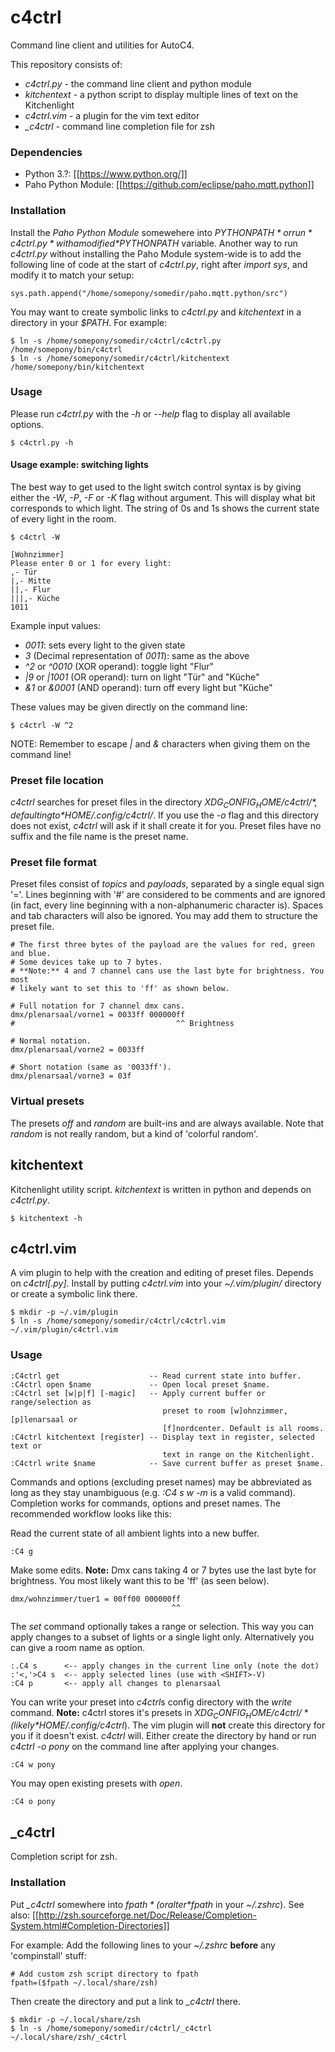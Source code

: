 # c4ctrl
Command line client and utilities for AutoC4.

This repository consists of:
* *c4ctrl.py* - the command line client and python module
* *kitchentext* - a python script to display multiple lines of text on the Kitchenlight
* *c4ctrl.vim* - a plugin for the vim text editor
* *_c4ctrl* - command line completion file for zsh

### Dependencies
* Python 3.?: [[https://www.python.org/]]
* Paho Python Module: [[https://github.com/eclipse/paho.mqtt.python]]

### Installation
Install the *Paho Python Module* somewehere into *$PYTHONPATH* or run
*c4ctrl.py* with a modified *$PYTHONPATH* variable. Another way to run
*c4ctrl.py* without installing the Paho Module system-wide is to add the
following line of code at the start of *c4ctrl.py*, right after
*import sys*, and modify it to match your setup:
```
sys.path.append("/home/somepony/somedir/paho.mqtt.python/src")
```

You may want to create symbolic links to *c4ctrl.py* and *kitchentext* in a
directory in your *$PATH*. For example:
```
$ ln -s /home/somepony/somedir/c4ctrl/c4ctrl.py /home/somepony/bin/c4ctrl
$ ln -s /home/somepony/somedir/c4ctrl/kitchentext /home/somepony/bin/kitchentext
```

### Usage
Please run *c4ctrl.py* with the *-h* or *--help* flag to display all available
options.
```
$ c4ctrl.py -h
```

#### Usage example: switching lights
The best way to get used to the light switch control syntax is by giving either
the *-W*, *-P*, *-F* or *-K* flag without argument. This will display what bit
corresponds to which light. The string of 0s and 1s shows the current state of
every light in the room.
```
$ c4ctrl -W        
```
```
[Wohnzimmer]
Please enter 0 or 1 for every light:
,- Tür
|,- Mitte
||,- Flur
|||,- Küche
1011
```
Example input values:
* *0011*: sets every light to the given state
* *3* (Decimal representation of *0011*): same as the above
* *^2* or *^0010* (XOR operand): toggle light "Flur"
* *|9* or *|1001* (OR operand): turn on light "Tür" and "Küche"
* *&1* or *&0001* (AND operand): turn off every light but "Küche"

These values may be given directly on the command line:
```
$ c4ctrl -W ^2
```
NOTE: Remember to escape *|* and *&* characters when giving them on the command
line!

### Preset file location
*c4ctrl* searches for preset files in the directory *$XDG_CONFIG_HOME/c4ctrl/*,
defaulting to *$HOME/.config/c4ctrl/*. If you use the *-o* flag and this
directory does not exist, *c4ctrl* will ask if it shall create it for you.
Preset files have no suffix and the file name is the preset name.

### Preset file format
Preset files consist of *topics* and *payloads*, separated by a single equal
sign '='. Lines beginning with '#' are considered to be comments and are
ignored (in fact, every line beginning with a non-alphanumeric character is).
Spaces and tab characters will also be ignored. You may add them to structure
the preset file.

```
# The first three bytes of the payload are the values for red, green and blue.
# Some devices take up to 7 bytes.
# **Note:** 4 and 7 channel cans use the last byte for brightness. You most
# likely want to set this to 'ff' as shown below.

# Full notation for 7 channel dmx cans.
dmx/plenarsaal/vorne1 = 0033ff 000000ff
#                                    ^^ Brightness

# Normal notation.
dmx/plenarsaal/vorne2 = 0033ff

# Short notation (same as '0033ff').
dmx/plenarsaal/vorne3 = 03f
```

### Virtual presets
The presets *off* and *random* are built-ins and are always available. Note that
*random* is not really random, but a kind of 'colorful random'.


## kitchentext
Kitchenlight utility script. *kitchentext* is written in python and depends on
*c4ctrl.py*.

```
$ kitchentext -h
```

## c4ctrl.vim
A vim plugin to help with the creation and editing of preset files. Depends on
*c4ctrl[.py]*. Install by putting *c4ctrl.vim* into your *~/.vim/plugin/*
directory or create a symbolic link there.
```
$ mkdir -p ~/.vim/plugin
$ ln -s /home/somepony/somedir/c4ctrl/c4ctrl.vim ~/.vim/plugin/c4ctrl.vim
```

### Usage
```
:C4ctrl get                    -- Read current state into buffer.
:C4ctrl open $name             -- Open local preset $name.
:C4ctrl set [w|p|f] [-magic]   -- Apply current buffer or range/selection as
                                  preset to room [w]ohnzimmer, [p]lenarsaal or
                                  [f]nordcenter. Default is all rooms.
:C4ctrl kitchentext [register] -- Display text in register, selected text or
                                  text in range on the Kitchenlight.
:C4ctrl write $name            -- Save current buffer as preset $name.
```

Commands and options (excluding preset names) may be abbreviated as long as
they stay unambiguous (e.g. *:C4 s w -m* is a valid command). Completion works
for commands, options and preset names. The recommended workflow looks like
this:

Read the current state of all ambient lights into a new buffer.
```
:C4 g
```

Make some edits. **Note:** Dmx cans taking 4 or 7 bytes use the last byte for
brightness. You most likely want this to be 'ff' (as seen below).
```
dmx/wohnzimmer/tuer1 = 00ff00 000000ff
                                    ^^
```

The *set* command optionally takes a range or selection. This way you can apply
changes to a subset of lights or a single light only. Alternatively you can
give a room name as option.
```
:.C4 s      <-- apply changes in the current line only (note the dot)
:'<,'>C4 s  <-- apply selected lines (use with <SHIFT>-V)
:C4 p       <-- apply all changes to plenarsaal
```

You can write your preset into *c4ctrl*s config directory with the *write*
command. **Note:** c4ctrl stores it's presets in *$XDG_CONFIG_HOME/c4ctrl/*
(likely *$HOME/.config/c4ctrl*). The vim plugin will **not** create this
directory for you if it doesn't exist. *c4ctrl* will. Either create the
directory by hand or run *c4ctrl -o pony* on the command line after applying
your changes.
```
:C4 w pony
```

You may open existing presets with *open*.
```
:C4 o pony
```

## _c4ctrl

Completion script for zsh.

### Installation

Put *_c4ctrl* somewhere into *$fpath* (or alter *$fpath* in your *~/.zshrc*).
See also: [[http://zsh.sourceforge.net/Doc/Release/Completion-System.html#Completion-Directories]]

For example:
Add the following lines to your *~/.zshrc* **before** any 'compinstall' stuff:
```
# Add custom zsh script directory to fpath
fpath=($fpath ~/.local/share/zsh)
```

Then create the directory and put a link to *_c4ctrl* there.
```
$ mkdir -p ~/.local/share/zsh
$ ln -s /home/somepony/somedir/c4ctrl/_c4ctrl ~/.local/share/zsh/_c4ctrl
```

